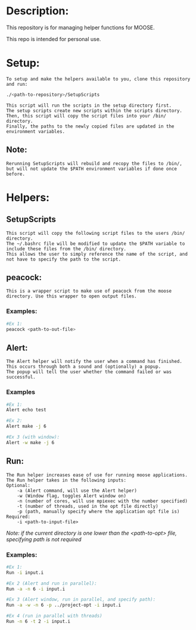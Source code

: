 # Description:

This repository is for managing helper functions for MOOSE.

This repo is intended for personal use.

# Setup:
    To setup and make the helpers available to you, clone this repository and run:
```Bash
./<path-to-repository>/SetupScripts
```
    This script will run the scripts in the setup directory first. 
    The setup scripts create new scripts within the scripts directory.
    Then, this script will copy the script files into your /bin/ directory.
    Finally, the paths to the newly copied files are updated in the environment variables.
## Note:
    Rerunning SetupScripts will rebuild and recopy the files to /bin/,
    but will not update the $PATH environment variables if done once before.

# Helpers:

## SetupScripts
    This script will copy the following script files to the users /bin/ directory.
    The ~/.bashrc file will be modified to update the $PATH variable to include these files from the /bin/ directory.
    This allows the user to simply reference the name of the script, and not have to specify the path to the script.

## peacock:
    This is a wrapper script to make use of peacock from the moose directory. Use this wrapper to open output files.
### Examples:
```Bash
#Ex 1:
peacock <path-to-out-file>
```

## Alert:
    The Alert helper will notify the user when a command has finished. 
    This occurs through both a sound and (optionally) a popup.
    The popup will tell the user whether the command failed or was successful.
### Examples
```Bash
#Ex 1:
Alert echo test

#Ex 2:
Alert make -j 6

#Ex 3 (with window):
Alert -w make -j 6
```

## Run:
    The Run helper increases ease of use for running moose applications.
    The Run helper takes in the following inputs:
    Optional:
        -a (Alert command, will use the Alert helper)
        -w (Window flag, toggles Alert window on)
        -n (number of cores, will use mpiexec with the number specified)
        -t (number of threads, used in the opt file directly)
        -p (path, manually specify where the application opt file is)
    Required:
        -i <path-to-input-file>
*Note: if the current directory is one lower than the \<path-to-opt\> file, specifying path is not required*

### Examples:
```Bash
#Ex 1:
Run -i input.i

#Ex 2 (Alert and run in parallel):
Run -a -n 6 -i input.i

#Ex 3 (Alert window, run in parallel, and specify path):
Run -a -w -n 6 -p ../project-opt -i input.i

#Ex 4 (run in parallel with threads)
Run -n 6 -t 2 -i input.i
```